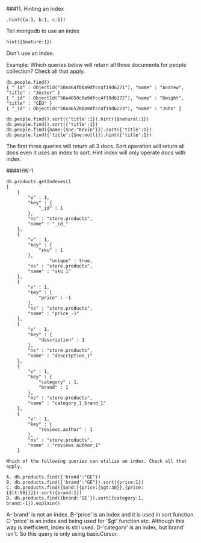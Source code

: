 


###11. Hinting an Index

```
.hint({a:1, b:1, c:1})
```
Tell mongodb to use an index

```
hint({$nature:1})
```
Don't use an index.

Example: Which queries below will return all three documents for people collection? Check all that apply.

```
db.people.find()
{ "_id" : ObjectId("50a464fb0a9dfcc4f19d6271"), "name" : "Andrew", "title" : "Jester" }
{ "_id" : ObjectId("50a4650c0a9dfcc4f19d6272"), "name" : "Dwight", "title" : "CEO" }
{ "_id" : ObjectId("50a465280a9dfcc4f19d6273"), "name" : "John" }
```

```
db.people.find().sort({'title':1}).hint({$natural:1})
db.people.find().sort({'title':1})
db.people.find({name:{$ne:"Kevin"}}).sort({'title':1})
db.people.find({'title':{$ne:null}}).hint({'title':1})
```

The first three queries will return all 3 docs. Sort operation will return all docs even it uses an index to sort. Hint index will only operate docs with index.



####HW-1

```
db.products.getIndexes()
[
	{
		"v" : 1,
		"key" : {
			"_id" : 1
		},
		"ns" : "store.products",
		"name" : "_id_"
	},
	{
		"v" : 1,
		"key" : {
			"sku" : 1
		},
                "unique" : true,
		"ns" : "store.products",
		"name" : "sku_1"
	},
	{
		"v" : 1,
		"key" : {
			"price" : -1
		},
		"ns" : "store.products",
		"name" : "price_-1"
	},
	{
		"v" : 1,
		"key" : {
			"description" : 1
		},
		"ns" : "store.products",
		"name" : "description_1"
	},
	{
		"v" : 1,
		"key" : {
			"category" : 1,
			"brand" : 1
		},
		"ns" : "store.products",
		"name" : "category_1_brand_1"
	},
	{
		"v" : 1,
		"key" : {
			"reviews.author" : 1
		},
		"ns" : "store.products",
		"name" : "reviews.author_1"
	}
```

```
Which of the following queries can utilize an index. Check all that apply.

A. db.products.find({'brand':"GE"})
B. db.products.find({'brand':"GE"}).sort({price:1})
C. db.products.find({$and:[{price:{$gt:30}},{price:{$lt:50}}]}).sort({brand:1})
D. db.products.find({brand:'GE'}).sort({category:1, brand:-1}).explain()
```
A-'brand' is not an index. B-'price' is an index and it is used in sort function. C-'price' is an index and being used for '$gt' function etc. Although this way is inefficient, index is still used. D-'category' is an index, but brand' isn't. So this query is only using basicCursor.
